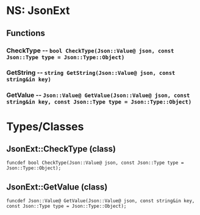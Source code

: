 # NS: JsonExt



## Functions

### CheckType -- `bool CheckType(Json::Value@ json, const Json::Type type = Json::Type::Object)`

### GetString -- `string GetString(Json::Value@ json, const string&in key)`

### GetValue -- `Json::Value@ GetValue(Json::Value@ json, const string&in key, const Json::Type type = Json::Type::Object)`



# Types/Classes

## JsonExt::CheckType (class)

```angelscript_snippet
funcdef bool CheckType(Json::Value@ json, const Json::Type type = Json::Type::Object);
```







## JsonExt::GetValue (class)

```angelscript_snippet
funcdef Json::Value@ GetValue(Json::Value@ json, const string&in key, const Json::Type type = Json::Type::Object);
```








